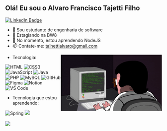 ## Olá! Eu sou o Alvaro Francisco Tajetti Filho
<div id="badges">
<a Target= "_Blank" href = "https://www.linkedin.com/in/alvarotalhetti/">
  <img src="https://img.shields.io/badge/LinkedIn-blue?style=for-the-badge&logoColor=white" alt="LinkedIn Badge"/>
</a>
<!-- <a Target="_Blank" href="https://tajetti.github.io/Portfolio-Tajetti/#Home"/>
  <img src="https://img.shields.io/badge/Portfolio-blue?style=for-the-badge&logo=portfolio&logoColor=white" alt="Portfolio Badge"/>
</a> -->
</div>

- 📕 Sou estudante de engenharia de software
- 🔭 Estagiando na BW8
- 🌱 No momento, estou aprendendo NodeJS
- 📫 Contate-me: talhettialvaro@gmail.com
<img src="Imagens/giphy.gif" width = "325px" align="right">

- Tecnologia:
<div>
    <img src="https://skillicons.dev/icons?i=html&theme=dark" alt="HTML" width="40" height="40"/>
    <img src="https://skillicons.dev/icons?i=css&theme=dark" alt="CSS3" width="40" height="40"/>
    <img src="https://skillicons.dev/icons?i=js&theme=dark" alt="JavaScript" width="40" height="40"/>
    <img src="https://skillicons.dev/icons?i=java&theme=dark" alt="Java" width="40" height="40"/>
    <img src="https://skillicons.dev/icons?i=php&theme=dark" alt="PHP" width="40" height="40"/>
    <img src="https://skillicons.dev/icons?i=mysql&theme=dark" alt="MySQL" width="40" height="40"/>
    <img src="https://skillicons.dev/icons?i=github&theme=dark" alt="GitHub" width="40" height="40"/>
    <img src="https://skillicons.dev/icons?i=figma&theme=dark" alt="Figma" width="40" height="40"/>
    <img src="https://skillicons.dev/icons?i=notion&theme=dark" alt="Notion" width="40" height="40"/>
    <img src="https://skillicons.dev/icons?i=vscode&theme=dark" alt="VS Code" width="40" height="40"/>    
</div>

- Tecnologia que estou aprendendo:
<div>
    <img src="https://skillicons.dev/icons?i=spring&theme=dark" alt="Spring" width="40" height="40"/>
  <img src="./assets/n8n-auto.svg" width="40">
</div>

<br>
<div>
  <picture>
    <source
      srcset="https://github-readme-stats.vercel.app/api?username=Tajetti&show_icons=true&theme=dark"
      media="(prefers-color-scheme: dark)"
    />
    <source
      srcset="https://github-readme-stats.vercel.app/api?username=Tajetti&show_icons=true"
      media="(prefers-color-scheme: light), (prefers-color-scheme: no-preference)"
    />
    <img src="https://github-readme-stats.vercel.app/api?username=Tajetti&show_icons=true" />
  </picture>
</div>

